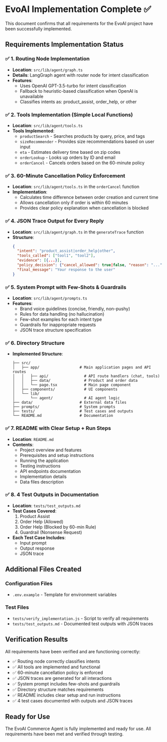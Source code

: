 # EvoAI Implementation Complete ✅

This document confirms that all requirements for the EvoAI project have been successfully implemented.

## Requirements Implementation Status

### ✅ 1. Routing Node Implementation
- **Location**: `src/lib/agent/graph.ts`
- **Details**: LangGraph agent with router node for intent classification
- **Features**: 
  - Uses OpenAI GPT-3.5-turbo for intent classification
  - Fallback to heuristic-based classification when OpenAI is unavailable
  - Classifies intents as: product_assist, order_help, or other

### ✅ 2. Tools Implementation (Simple Local Functions)
- **Location**: `src/lib/agent/tools.ts`
- **Tools Implemented**:
  - `productSearch` - Searches products by query, price, and tags
  - `sizeRecommender` - Provides size recommendations based on user input
  - `eta` - Estimates delivery time based on zip codes
  - `orderLookup` - Looks up orders by ID and email
  - `orderCancel` - Cancels orders based on the 60-minute policy

### ✅ 3. 60-Minute Cancellation Policy Enforcement
- **Location**: `src/lib/agent/tools.ts` in the `orderCancel` function
- **Implementation**: 
  - Calculates time difference between order creation and current time
  - Allows cancellation only if order is within 60 minutes
  - Provides clear policy explanation when cancellation is blocked

### ✅ 4. JSON Trace Output for Every Reply
- **Location**: `src/lib/agent/graph.ts` in the `generateTrace` function
- **Structure**:
  ```json
  {
    "intent": "product_assist|order_help|other",
    "tools_called": ["tool1", "tool2"],
    "evidence": [{...}],
    "policy_decision": {"cancel_allowed": true|false, "reason": "..."} | null,
    "final_message": "Your response to the user"
  }
  ```

### ✅ 5. System Prompt with Few-Shots & Guardrails
- **Location**: `src/lib/agent/prompts.ts`
- **Features**:
  - Brand voice guidelines (concise, friendly, non-pushy)
  - Rules for data handling (no hallucination)
  - Few-shot examples for each intent type
  - Guardrails for inappropriate requests
  - JSON trace structure specification

### ✅ 6. Directory Structure
- **Implemented Structure**:
  ```
  ├── src/
  │   ├── app/                  # Main application pages and API routes
  │   │   ├── api/                # API route handlers (chat, tools)
  │   │   ├── data/               # Product and order data
  │   │   └── page.tsx            # Main page component
  │   ├── components/             # UI components
  │   └── lib/
  │       └── agent/              # AI agent logic
  ├── data/                     # External data files
  ├── prompts/                  # System prompts
  ├── tests/                    # Test cases and outputs
  └── README.md                 # Documentation
  ```

### ✅ 7. README with Clear Setup + Run Steps
- **Location**: `README.md`
- **Contents**:
  - Project overview and features
  - Prerequisites and setup instructions
  - Running the application
  - Testing instructions
  - API endpoints documentation
  - Implementation details
  - Data files description

### ✅ 8. 4 Test Outputs in Documentation
- **Location**: `tests/test_outputs.md`
- **Test Cases Covered**:
  1. Product Assist
  2. Order Help (Allowed)
  3. Order Help (Blocked by 60-min Rule)
  4. Guardrail (Nonsense Request)
- **Each Test Case Includes**:
  - Input prompt
  - Output response
  - JSON trace

## Additional Files Created

### Configuration Files
- `.env.example` - Template for environment variables

### Test Files
- `tests/verify_implementation.js` - Script to verify all requirements
- `tests/test_outputs.md` - Documented test outputs with JSON traces

## Verification Results

All requirements have been verified and are functioning correctly:

- ✅ Routing node correctly classifies intents
- ✅ All tools are implemented and functional
- ✅ 60-minute cancellation policy is enforced
- ✅ JSON traces are generated for all interactions
- ✅ System prompt includes few-shots and guardrails
- ✅ Directory structure matches requirements
- ✅ README includes clear setup and run instructions
- ✅ 4 test cases documented with outputs and JSON traces

## Ready for Use

The EvoAI Commerce Agent is fully implemented and ready for use. All requirements have been met and verified through testing.